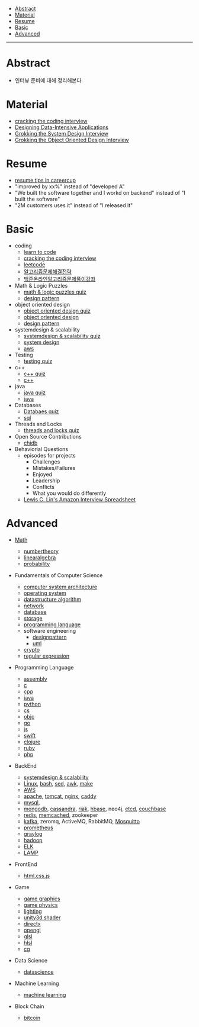 - [Abstract](#abstract)
- [Material](#material)
- [Resume](#resume)
- [Basic](#basic)
- [Advanced](#advanced)

----

# Abstract

- 인터뷰 준비에 대해 정리해본다.

# Material

* [cracking the coding interview](http://www.crackingthecodinginterview.com/)
* [Designing Data-Intensive Applications](https://dataintensive.net/)
* [Grokking the System Design Interview](https://www.educative.io/collection/5668639101419520/5649050225344512)
* [Grokking the Object Oriented Design Interview](https://www.educative.io/collection/5668639101419520/5692201761767424)

# Resume

- [resume tips in careercup](https://careercup.com/resume)
- "improved by xx%" instead of "developed A"
- "We built the software together and I workd on backend" instead of "I built the software"
- "2M customers uses it" instead of "I released it"

# Basic 

* coding
  * [learn to code](https://github.com/iamslash/learntocode)
  * [cracking the coding interview](http://www.crackingthecodinginterview.com/)
  * [leetcode](https://leetcode.com/problems/)
  * [알고리즘문제해결전략](http://book.algospot.com/)
  * [백준온라인알고리즘문제풀이강좌](https://code.plus/courses/1)
* Math & Logic Puzzles
  * [math & logic puzzles quiz](/brainteasers/README.md#quiz)
  * [design pattern](/designpattern/README.md)
* object oriented design
  * [object oriented design quiz](/objectorienteddesign/README.md@quiz)
  * [object oriented design](/objectorienteddesign/)
  * [design pattern](/designpattern/README.md)
* systemdesign & scalability
  * [systemdesign & scalability quiz](/systemdesign/README.md#quiz)
  * [system design](/systemdesign/README.md)
  * [aws](/aws/README.md)
* Testing
  * [testing quiz](/testing/README.md#quiz)
* c++
  * [c++ quiz](/cpp/README.md#quiz)
  * [c++](/cpp/README.md)
* java
  * [java quiz](/java/README.md#quiz)
  * [java](/java/README.md)
* Databases
  * [Databaes quiz](/sql/README.md#quiz)
  * [sql](/sql/README.md)
* Threads and Locks 
  * [threads and locks quiz](/os/README.md#quiz)
* Open Source Contributions
  * [chidb](https://github.com/iamslash/chidb)
* Behaviorial Questions
  * episodes for projects
    * Challenges
    * Mistakes/Failures
    * Enjoyed
    * Leadership
    * Conflicts
    * What you would do differently
  * [Lewis C. Lin's Amazon Interview Spreadsheet](https://www.instapaper.com/read/1138208081)

# Advanced 

* [Math](/math/README.md)
  * [numbertheory](/numbertheory/README.md)
  * [linearalgebra](/linearalgebra/README.md)
  * [probability](/prob/README.md)

* Fundamentals of Computer Science
  * [computer system architecture](/csa/README.md)
  * [operating system](/os/README.md)
  * [datastructure algorithm](https://github.com/iamslash/learntocode)
  * [network](/network/README.md)
  * [database](/database/README.md)
  * [storage](/storage/README.md)
  * [programming language](/pl/README.md)
  * software engineering
    * [designpattern](/designpattern/README.md)
    * [uml](/uml/README.md)
  * [crypto](/crypto/README.md)
  * [regular expression](/re/README.md)

* Programming Language
  * [assembly](/assembly/README.md)
  * [c](/c/README.md)
  * [cpp](/cpp/README.md)
  * [java](/java/README.md)
  * [python](/python/README.md)
  * [cs](/cs/README.md)
  * [objc](/objc/README.md)
  * [go](/golang/README.md)
  * [js](/js/README.md)
  * [swift](/swift/README.md)
  * [clojure](/clojure/README.md)
  * [ruby](/ruby/README.md)
  * [php](/php/README.md)

* BackEnd
  * [systemdesign & scalability](/systemdesign/README.md)
  * [Linux](/linux/README.md), [bash](/bash/README.md), [sed](/sed/README.md), [awk](/awk/README.md), [make](/make/README.md)
  * [AWS](/aws/README.md)
  * [apache](/apache/README.md), [tomcat](/tomcat/README.md), [nginx](/nginx/README.md), [caddy](/caddy/README.md)
  * [mysql](/mysql/README.md), 
  * [mongodb](/mongodb/README.md), [cassandra](/cassandra/README.md), [riak](/riak/README.md), [hbase](/hbase/README.md), neo4j, [etcd](/etcd/README.md), [couchbase](/couchbase/README.md)
  * [redis](/redis/README.md), [memcached](/memcached/README.md), zookeeper
  * [kafka](/kafka/README.md), zeromq, ActiveMQ, RabbitMQ, [Mosquitto](/mosquitto/README.md)
  * [prometheus](/prometheus/README.md)
  * [graylog](/graylog/README.md)
  * [hadoop](/hadoop/README.md)
  * [ELK](/elk/README.md)
  * [LAMP](/lamp/README.md)

* FrontEnd
  * [html,css,js](/frontend/README.md)

* Game
  * [game graphics](/gamegraphics/README.md)
  * [game physics](/gamephysics/README.md)
  * [lighting](/lighting/README.md)
  * [unity3d shader](/unity3dshaderlab/README.md)
  * [directx](/directx/README.md)
  * [opengl](/opengl/README.md)
  * [glsl](/glsl/README.md)
  * [hlsl](/hlsl/README.md)
  * [cg](/cg/README.md)

* Data Science
  * [datascience](/datascience/README.md)

* Machine Learning
  * [machine learning](/ml/README.md)

* Block Chain
  * [bitcoin](/bitcoin/README.md)
